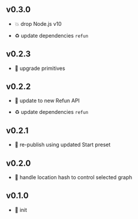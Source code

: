 ## v0.3.0

* 💥 drop Node.js v10

* ♻️ update dependencies `refun`

## v0.2.3

* 🐞 upgrade primitives

## v0.2.2

* 🐞 update to new Refun API

* ♻️ update dependencies `refun`

## v0.2.1

* 🐞 re-publish using updated Start preset

## v0.2.0

* 🌱 handle location hash to control selected graph

## v0.1.0

* 🐣 init


